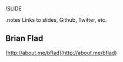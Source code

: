 !SLIDE

.notes Links to slides, Github, Twitter, etc.

## Brian Flad ##

[http://about.me/bflad](http://about.me/bflad)
